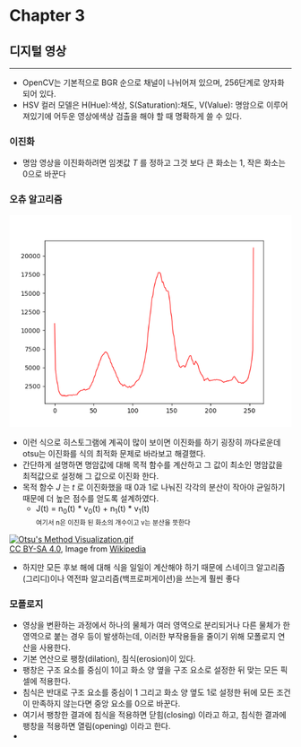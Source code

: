 # Chapter 3

## 디지털 영상

---

- OpenCV는 기본적으로 BGR 순으로 채널이 나뉘어져 있으며, 256단계로 양자화 되어 있다.
- HSV 컬러 모델은 H(Hue):색상, S(Saturation):채도, V(Value): 명암으로 이루어 져있기에 어두운 영상에색상 검출을 해야 할 때 명확하게 쓸 수 있다.

### 이진화

- 명암 영상을 이진화하려면 임곗값 *T* 를 정하고 그것 보다 큰 화소는 1, 작은 화소는 0으로 바꾼다

### 오츄 알고리즘

![img](histogram.png)

- 이런 식으로 히스토그램에 계곡이 많이 보이면 이진화를 하기 굉장히 까다로운데 otsu는 이진화를 식의 최적화 문제로 바라보고 해결했다.
- 간단하게 설명하면 명암값에 대해 목적 함수를 계산하고 그 값이 최소인 명암값을 최적값으로 설정해 그 값으로 이진화 한다.
- 목적 함수 *J* 는 *t* 로 이진화했을 때 0과 1로 나눠진 각각의 분산이 작아야 균일하기 때문에 더 높은 점수를 얻도록 설계하였다.
    - J(t) = n<sub>0</sub>(t) * v<sub>0</sub>(t) + n<sub>1</sub>(t) * v<sub>1</sub>(t)  
      <sub> 여기서 n은 이진화 된 화소의 개수이고 v는 분산을 뜻한다 </sub>

<a href="https://commons.wikimedia.org/wiki/File:Otsu%27s_Method_Visualization.gif#/media/File:Otsu's_Method_Visualization.gif"><img src="https://upload.wikimedia.org/wikipedia/commons/3/34/Otsu%27s_Method_Visualization.gif" alt="Otsu's Method Visualization.gif" height="420" width="560"><br><a href="https://creativecommons.org/licenses/by-sa/4.0" title="Creative Commons Attribution-Share Alike 4.0">CC BY-SA 4.0</a>, Image from <a href="https://commons.wikimedia.org/w/index.php?curid=67144384">Wikipedia</a>

- 하지만 모든 후보 해에 대해 식을 일일이 계산해야 하기 때문에 스네이크 알고리즘(그리디)이나 역전파 알고리즘(백프로퍼게이션)을 쓰는게 훨씬 좋다

### 모폴로지

- 영상을 변환하는 과정에서 하나의 물체가 여러 영역으로 분리되거나 다른 물체가 한 영역으로 붙는 경우 등이 발생하는데, 이러한 부작용들을 줄이기 위해 모폴로지 연산을 사용한다.
- 기본 연산으로 팽창(dilation), 침식(erosion)이 있다.
- 팽창은 구조 요소를 중심이 1이고 화소 양 옆을 구조 요소로 설정한 뒤 맞는 모든 픽셀에 적용한다.
- 침식은 반대로 구조 요소를 중심이 1 그리고 화소 양 옆도 1로 설정한 뒤에 모든 조건이 만족하지 않는다면 중앙 요소를 0으로 바꾼다.
- 여기서 팽창한 결과에 침식을 적용하면 닫힘(closing) 이라고 하고, 침식한 결과에 팽창을 적용하면 열림(opening) 이라고 한다.
- 